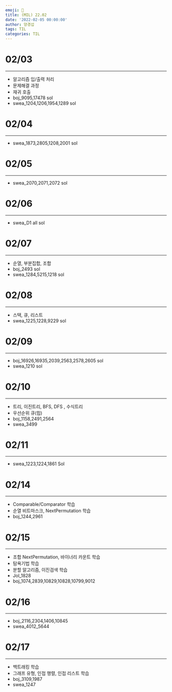 ```yaml
---
emoji: 🎀
title: (MIL) 22.02
date: '2022-02-05 00:00:00'
author: 양경섭
tags: TIL
categories: TIL
---
```


# 02/03

---

- 알고리즘 입/출력 처리
- 문제해결 과정
- 재귀 호출
- boj_9095,17478 sol
- swea_1204,1206,1954,1289 sol

# 02/04

---

- swea_1873,2805,1208,2001 sol

# 02/05

---

- swea_2070,2071,2072 sol

# 02/06
---

- swea_D1 all sol

# 02/07
---

- 순열, 부분집합, 조합
- boj_2493 sol
- swea_1284,5215,1218 sol

# 02/08
---

- 스택, 큐, 리스트
- swea_1225,1228,9229 sol

# 02/09
---

- boj_16926,16935,2039,2563,2578,2605 sol
- swea_1210 sol

# 02/10
---

- 트리, 이진트리, BFS, DFS , 수식트리
- 우선순위 큐(힙)
- boj_1158,2491,2564
- swea_3499

# 02/11
---

- swea_1223,1224,1861 Sol

# 02/14
---

- Comparable/Comparator 학습
- 순열 비트마스크, NextPermutation 학습
- boj_1244,2961

# 02/15
---

- 조합 NextPermutation, 바이너리 카운트 학습
- 탐욕기법 학습
- 분할 알고리즘, 이진검색 학습
- Jol_1828
- boj_1074,2839,10829,10828,10799,9012

# 02/16
---

- boj_2116,2304,1406,10845
- swea_4012_5644

# 02/17
---

- 백트래킹 학습
- 그래프 유형, 인접 행렬, 인접 리스트 학습
- boj_3109,1987
- swea_1247